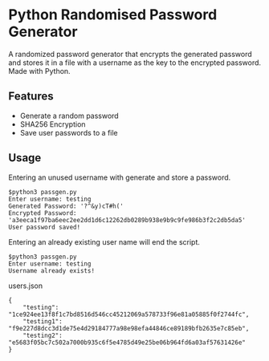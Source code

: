 
# Python Randomised Password Generator

A randomized password generator that encrypts the generated password and stores it in a file with a username as the key to the encrypted password. Made with Python.

## Features

- Generate a random password
- SHA256 Encryption
- Save user passwords to a file

## Usage

Entering an unused username with generate and store a password.
<br />
```
$python3 passgen.py
Enter username: testing 
Generated Password: '?^&y)cT#h('
Encrypted Password: 'a3eeca1f97ba6eec2ee2dd1d6c12262db0289b938e9b9c9fe986b3f2c2db5da5'
User password saved!
```

Entering an already existing user name will end the script.
<br />
```
$python3 passgen.py
Enter username: testing
Username already exists!
```

users.json
<br />
```
{
	"testing": "1ce924ee13f8f1c7bd8516d546cc45212069a578733f96e81a05885f0f2744fc", 
	"testing1": "f9e227d8dcc3d1de75e4d29184777a98e98efa44846ce89189bfb2635e7c85eb", 
	"testing2": "e5683f05bc7c502a7000b935c6f5e4785d49e25be06b964fd6a03af57631426e"
}
```

